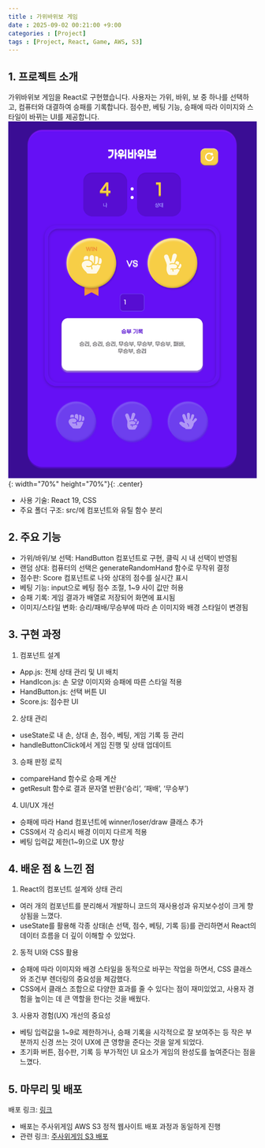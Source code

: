 ```yaml
---
title : 가위바위보 게임
date : 2025-09-02 00:21:00 +9:00
categories : [Project]
tags : [Project, React, Game, AWS, S3]
---
```

## 1. 프로젝트 소개
가위바위보 게임을 React로 구현했습니다. 사용자는 가위, 바위, 보 중 하나를 선택하고, 컴퓨터와 대결하여 승패를 기록합니다. 점수판, 베팅 기능, 승패에 따라 이미지와 스타일이 바뀌는 UI를 제공합니다.
![image](../assets/screenshot/rock-scissor-paper.png){: width="70%" height="70%"}{: .center}
- 사용 기술: React 19, CSS
- 주요 폴더 구조: src/에 컴포넌트와 유틸 함수 분리

## 2. 주요 기능
- 가위/바위/보 선택: HandButton 컴포넌트로 구현, 클릭 시 내 선택이 반영됨
- 랜덤 상대: 컴퓨터의 선택은 generateRandomHand 함수로 무작위 결정
- 점수판: Score 컴포넌트로 나와 상대의 점수를 실시간 표시
- 베팅 기능: input으로 베팅 점수 조절, 1~9 사이 값만 허용
- 승패 기록: 게임 결과가 배열로 저장되어 화면에 표시됨
- 이미지/스타일 변화: 승리/패배/무승부에 따라 손 이미지와 배경 스타일이 변경됨

## 3. 구현 과정
1. 컴포넌트 설계
- App.js: 전체 상태 관리 및 UI 배치
- HandIcon.js: 손 모양 이미지와 승패에 따른 스타일 적용
- HandButton.js: 선택 버튼 UI
- Score.js: 점수판 UI

2. 상태 관리
- useState로 내 손, 상대 손, 점수, 베팅, 게임 기록 등 관리
- handleButtonClick에서 게임 진행 및 상태 업데이트

3. 승패 판정 로직
- compareHand 함수로 승패 계산
- getResult 함수로 결과 문자열 반환(‘승리’, ‘패배’, ‘무승부’)

4. UI/UX 개선
- 승패에 따라 Hand 컴포넌트에 winner/loser/draw 클래스 추가
- CSS에서 각 승리시 배경 이미지 다르게 적용
- 베팅 입력값 제한(1~9)으로 UX 향상

## 4. 배운 점 & 느낀 점
1. React의 컴포넌트 설계와 상태 관리
- 여러 개의 컴포넌트를 분리해서 개발하니 코드의 재사용성과 유지보수성이 크게 향상됨을 느꼈다.
- useState를 활용해 각종 상태(손 선택, 점수, 베팅, 기록 등)를 관리하면서 React의 데이터 흐름을 더 깊이 이해할 수 있었다. 

2. 동적 UI와 CSS 활용
- 승패에 따라 이미지와 배경 스타일을 동적으로 바꾸는 작업을 하면서, CSS 클래스와 조건부 렌더링의 중요성을 체감했다.
- CSS에서 클래스 조합으로 다양한 효과를 줄 수 있다는 점이 재미있었고, 사용자 경험을 높이는 데 큰 역할을 한다는 것을 배웠다.

3. 사용자 경험(UX) 개선의 중요성
- 베팅 입력값을 1~9로 제한하거나, 승패 기록을 시각적으로 잘 보여주는 등 작은 부분까지 신경 쓰는 것이 UX에 큰 영향을 준다는 것을 알게 되었다.
- 초기화 버튼, 점수판, 기록 등 부가적인 UI 요소가 게임의 완성도를 높여준다는 점을 느꼈다.

## 5. 마무리 및 배포
배포 링크: [링크](http://rock-scissor-paper.react.seony.s3-website.ap-northeast-2.amazonaws.com/)
- 배포는 주사위게임 AWS S3 정적 웹사이트 배포 과정과 동일하게 진행
- 관련 링크: [주사위게임 S3 배포](/posts/주사위-게임-s3-배포/)